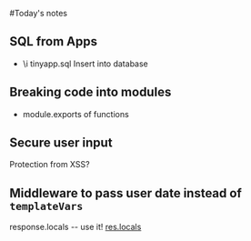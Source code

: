 #Today's notes

## SQL from Apps
* \i tinyapp.sql  Insert into database

## Breaking code into modules
* module.exports of functions

## Secure user input
Protection from XSS?

## Middleware to pass user date instead of `templateVars`
response.locals -- use it!
[res.locals](http://expressjs.com/en/api.html#res.locals)


